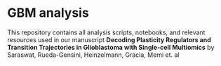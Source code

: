 # GBM analysis
This repository contains all analysis scripts, notebooks, and relevant resources used in our manuscript **Decoding Plasticity Regulators and Transition Trajectories in Glioblastoma with Single-cell Multiomics** by Saraswat, Rueda-Gensini, Heinzelmann, Gracia, Memi et. al
